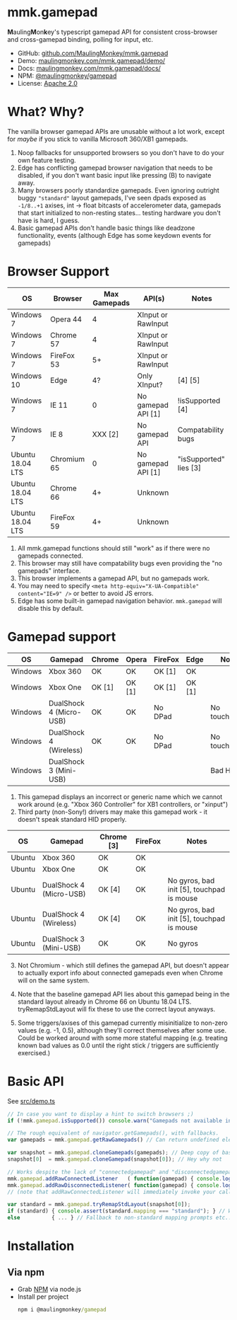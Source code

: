 ﻿
# mmk.gamepad

<strong>M</strong>auling<strong>M</strong>on<strong>k</strong>ey's typescript gamepad API for consistent cross-browser and cross-gamepad binding, polling for input, etc.

* GitHub: [github.com/MaulingMonkey/mmk.gamepad](https://github.com/MaulingMonkey/mmk.gamepad)
* Demo: [maulingmonkey.com/mmk.gamepad/demo/](https://maulingmonkey.com/mmk.gamepad/demo/)
* Docs: [maulingmonkey.com/mmk.gamepad/docs/](https://maulingmonkey.com/mmk.gamepad/docs/)
* NPM: [@maulingmonkey/gamepad](https://www.npmjs.com/package/@maulingmonkey/gamepad)
* License: [Apache 2.0](LICENSE.txt)


# What?  Why?

The vanilla browser gamepad APIs are unusable without a lot work, except for *maybe* if you stick to vanilla Microsoft
360/XB1 gamepads.

1. Noop fallbacks for unsupported browsers so you don't have to do your own feature testing.
2. Edge has conflicting gamepad browser navigation that needs to be disabled,
   if you don't want basic input like pressing (B) to navigate away.
3. Many browsers poorly standardize gamepads.  Even ignoring outright buggy `"standard"` layout gamepads, I've seen
   dpads exposed as `-1/8..+1` axises, int -> float bitcasts of accelerometer data, gamepads that start initialized
   to non-resting states... testing hardware you don't have is hard, I guess.
4. Basic gamepad APIs don't handle basic things like deadzone functionality, events (although Edge has some keydown
   events for gamepads)


# Browser Support

| OS               | Browser     | Max Gamepads | API(s)             | Notes                    |
| ---------------- | ----------- | ------------ | ------------------ | ------------------------ |
| Windows  7       | Opera 44    | 4            | XInput or RawInput |                          |
| Windows  7       | Chrome 57   | 4            | XInput or RawInput |                          |
| Windows  7       | FireFox 53  | 5+           | XInput or RawInput |                          |
| Windows 10       | Edge        | 4?           | Only XInput?       | [4] [5]                  |
| Windows  7       | IE 11       | 0            | No gamepad API [1] | !isSupported [4]         |
| Windows  7       | IE  8       | XXX [2]      | No gamepad API     | Compatability bugs       |
| Ubuntu 18.04 LTS | Chromium 65 | 0            | No gamepad API [1] | "isSupported" lies [3]   |
| Ubuntu 18.04 LTS | Chrome 66   | 4+           | Unknown            |                          |
| Ubuntu 18.04 LTS | FireFox 59  | 4+           | Unknown            |                          |

1. All mmk.gamepad functions should still "work" as if there were no gamepads connected.
2. This browser may still have compatability bugs even providing the "no gamepads" interface.
3. This browser implements a gamepad API, but no gamepads work.
4. You may need to specify `<meta http-equiv="X-UA-Compatible" content="IE=9" />` or better to avoid JS errors.
5. Edge has some built-in gamepad navigation behavior.  `mmk.gamepad` will disable this by default.


# Gamepad support

| OS      | Gamepad                 | Chrome   | Opera    | FireFox  | Edge   | Notes          |
| ------- | ----------------------- | -------- | -------- | -------- | ------ | -------------- |
| Windows | Xbox 360                | OK       | OK       | OK [1]   | OK     |                |
| Windows | Xbox One                | OK [1]   | OK [1]   | OK [1]   | OK [1] |                |
| Windows | DualShock 4 (Micro-USB) | OK       | OK       | No DPad  |        | No touch/gyros |
| Windows | DualShock 4 (Wireless)  | OK       | OK       | No DPad  |        | No touch/gyros |
| Windows | DualShock 3 (Mini-USB)  |          |          |          |        | Bad HID [2]    |

1. This gamepad displays an incorrect or generic name which we cannot work around (e.g. "Xbox 360 Controller" for XB1 controllers, or "xinput")
2. Third party (non-Sony!) drivers may make this gamepad work - it doesn't speak standard HID properly.

| OS      | Gamepad                 | Chrome [3] | FireFox  | Notes                                     |
| ------- | ----------------------- | ---------- | -------- | ----------------------------------------- |
| Ubuntu  | Xbox 360                | OK         | OK       |                                           |
| Ubuntu  | Xbox One                | OK         | OK       |                                           |
| Ubuntu  | DualShock 4 (Micro-USB) | OK [4]     | OK       | No gyros, bad init [5], touchpad is mouse |
| Ubuntu  | DualShock 4 (Wireless)  | OK [4]     | OK       | No gyros, bad init [5], touchpad is mouse |
| Ubuntu  | DualShock 3 (Mini-USB)  | OK         | OK       | No gyros                                  |

3. Not Chromium - which still defines the gamepad API, but doesn't appear to actually
   export info about connected gamepads even when Chrome will on the same system.

4. Note that the baseline gamepad API lies about this gamepad being in the standard
   layout already in Chrome 66 on Ubuntu 18.04 LTS.  tryRemapStdLayout will fix these
   to use the correct layout anyways.

5. Some triggers/axises of this gamepad currently misinitialize to non-zero
   values (e.g. -1, 0.5), although they'll correct themselves after some use.
   Could be worked around with some more stateful mapping (e.g. treating known
   bad values as 0.0 until the right stick / triggers are sufficiently
   exercised.)



# Basic API

See [src/demo.ts](src/demo.ts)

```typescript
// In case you want to display a hint to switch browsers ;)
if (!mmk.gamepad.isSupported()) console.warn("Gamepads not available in this browser");

// The rough equivalent of navigator.getGamepads(), with fallbacks.
var gamepads = mmk.gamepad.getRawGamepads() // Can return undefined elements (for e.g. disconnected controllers)

var snapshot = mmk.gamepad.cloneGamepads(gamepads); // Deep copy of basic fields
snapshot[0]  = mmk.gamepad.cloneGamepad(snapshot[0]); // Hey why not

// Works despite the lack of "connectedgamepad" and "disconnectedgamepad" events:
mmk.gamepad.addRawConnectedListener   ( function(gamepad) { console.log("Connected gamepad:",   gamepad); } );
mmk.gamepad.addRawDisconnectedListener( function(gamepad) { console.log("Disconnected gamepad:", gamepad); } );
// (note that addRawConnectedListener will immediately invoke your callback on already connected gamepads!)

var standard = mmk.gamepad.tryRemapStdLayout(snapshot[0]);
if (standard) { console.assert(standard.mapping === "standard"); } // Well, that was easy!
else          { ... } // Fallback to non-standard mapping prompts etc...
```

# Installation

## Via npm
* Grab [NPM](https://nodejs.org/en/) via node.js
* Install per project
  ```cmd
  npm i @maulingmonkey/gamepad
  ```
